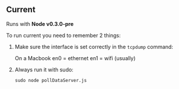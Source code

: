 ## Current

Runs with **Node v0.3.0-pre**

To run current you need to remember 2 things:

1. Make sure the interface is set correctly in the `tcpdump` command:
   
   On a Macbook en0 = ethernet en1 = wifi (usually)

2. Always run it with sudo:

   `sudo node pollDataServer.js`